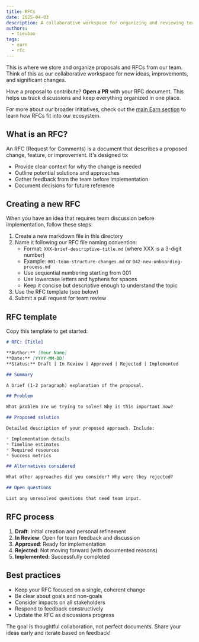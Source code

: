 ```yaml
---
title: RFCs
date: 2025-04-03
description: A collaborative workspace for organizing and reviewing team proposals, ideas, and significant changes through structured RFC documents
authors: 
  - tieubao
tags:
  - earn
  - rfc
---
```


This is where we store and organize proposals and RFCs from our team. Think of this as our collaborative workspace for new ideas, improvements, and significant changes.

Have a proposal to contribute? **Open a PR** with your RFC document. This helps us track discussions and keep everything organized in one place.

For more about our broader initiatives, check out the [main Earn section](../earn/readme.md) to learn how RFCs fit into our ecosystem.

## What is an RFC?

An RFC (Request for Comments) is a document that describes a proposed change, feature, or improvement. It's designed to:

* Provide clear context for why the change is needed
* Outline potential solutions and approaches
* Gather feedback from the team before implementation
* Document decisions for future reference

## Creating a new RFC

When you have an idea that requires team discussion before implementation, follow these steps:

1. Create a new markdown file in this directory
2. Name it following our RFC file naming convention:
   * Format: `XXX-brief-descriptive-title.md` (where XXX is a 3-digit number)
   * Example: `001-team-structure-changes.md` or `042-new-onboarding-process.md`
   * Use sequential numbering starting from 001
   * Use lowercase letters and hyphens for spaces
   * Keep it concise but descriptive enough to understand the topic
3. Use the RFC template (see below)
4. Submit a pull request for team review

## RFC template

Copy this template to get started:

```markdown
# RFC: [Title]

**Author:** [Your Name]
**Date:** [YYYY-MM-DD]
**Status:** Draft | In Review | Approved | Rejected | Implemented

## Summary

A brief (1-2 paragraph) explanation of the proposal.

## Problem

What problem are we trying to solve? Why is this important now?

## Proposed solution

Detailed description of your proposed approach. Include:

* Implementation details
* Timeline estimates
* Required resources
* Success metrics

## Alternatives considered

What other approaches did you consider? Why were they rejected?

## Open questions

List any unresolved questions that need team input.
```

## RFC process

1. **Draft**: Initial creation and personal refinement
2. **In Review**: Open for team feedback and discussion
3. **Approved**: Ready for implementation
4. **Rejected**: Not moving forward (with documented reasons)
5. **Implemented**: Successfully completed

## Best practices

* Keep your RFC focused on a single, coherent change
* Be clear about goals and non-goals
* Consider impacts on all stakeholders
* Respond to feedback constructively
* Update the RFC as discussions progress

The goal is thoughtful collaboration, not perfect documents. Share your ideas early and iterate based on feedback!

